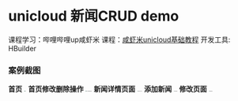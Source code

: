 # unicloud 新闻CRUD demo

课程学习：哔哩哔哩up咸虾米 课程：[咸虾米unicloud基础教程](https://www.bilibili.com/video/BV1PP411E7qG/?spm_id_from=333.999.0.0&vd_source=655630a78512793ac6dbbc0737d9246a) 开发工具: HBuilder

### 案例截图

**首页**
<img src="https://www.helloimg.com/images/2022/12/19/oB4v3M.png" alt="首页" style="zoom:10%;" />
**首页修改删除操作**
<img src="https://www.helloimg.com/images/2022/12/19/oB4wMP.png" alt="首页修改删除操作" style="zoom:10%;" />
**新闻详情页面**
<img src="https://www.helloimg.com/images/2022/12/19/oB4066.png" alt="新闻详情页面" style="zoom:10%;" />
**添加新闻**
<img src="https://www.helloimg.com/images/2022/12/19/oB4OcX.png" alt="添加新闻" style="zoom:10%;" />
**修改页面**
<img src="https://www.helloimg.com/images/2022/12/19/oB4crg.png" alt="修改新闻" style="zoom:10%;" />

